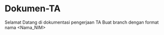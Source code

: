 # Dokumen-TA

Selamat Datang di dokumentasi pengerjaan TA
Buat branch dengan format nama <Nama_NIM>
